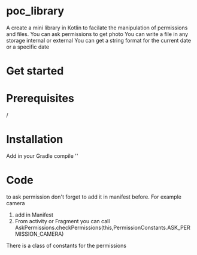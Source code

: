 # poc_library
A create a mini library in Kotlin to facilate the manipulation of permissions and files.
You can ask permissions to get photo
You can write a file in any storage internal or external
You can get a string format for the current date or a specific date

# Get started

# Prerequisites
/

# Installation

  Add in your Gradle
  compile ''
  
# Code
  
  to ask permission don't forget to add it in manifest before. For example camera
  1. add in Manifest
     <uses-permission android:name="android.permission.CAMERA" />
  2. From activity or Fragment you can call
     AskPermissions.checkPermissions(this,PermissionConstants.ASK_PERMISSION_CAMERA)
     
     
There is a class of constants for the permissions
